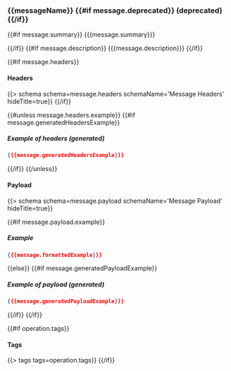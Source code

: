 ### {{messageName}} {{#if message.deprecated}} (**deprecated**){{/if}} 
{{#if message.summary}}
{{{message.summary}}}

{{/if}}
{{#if message.description}}
{{{message.description}}}
{{/if}}

{{#if message.headers}}
#### Headers

{{> schema schema=message.headers schemaName='Message Headers' hideTitle=true}}
{{/if}}

{{#unless message.headers.example}}
{{#if message.generatedHeadersExample}}
##### Example of headers _(generated)_

```json
{{{message.generatedHeadersExample}}}
```
{{/if}}
{{/unless}}

#### Payload

{{> schema schema=message.payload schemaName='Message Payload' hideTitle=true}}

{{#if message.payload.example}}
##### Example

```json
{{{message.formattedExample}}}
```
{{else}}
{{#if message.generatedPayloadExample}}
##### Example of payload _(generated)_

```json
{{{message.generatedPayloadExample}}}
```
{{/if}}
{{/if}}

{{#if operation.tags}}
#### Tags

{{> tags tags=operation.tags}}
{{/if}}
